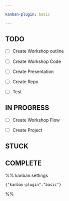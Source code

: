 ```yaml
---

kanban-plugin: basic

---
```


## TODO

- [ ] Create Workshop outline
- [ ] Create Workshop Code
- [ ] Create Presentation
- [ ] Create Repo
- [ ] Test


## IN PROGRESS

- [ ] Create Workshop Flow
- [ ] Create Project


## STUCK



## COMPLETE





%% kanban:settings
```
{"kanban-plugin":"basic"}
```
%%